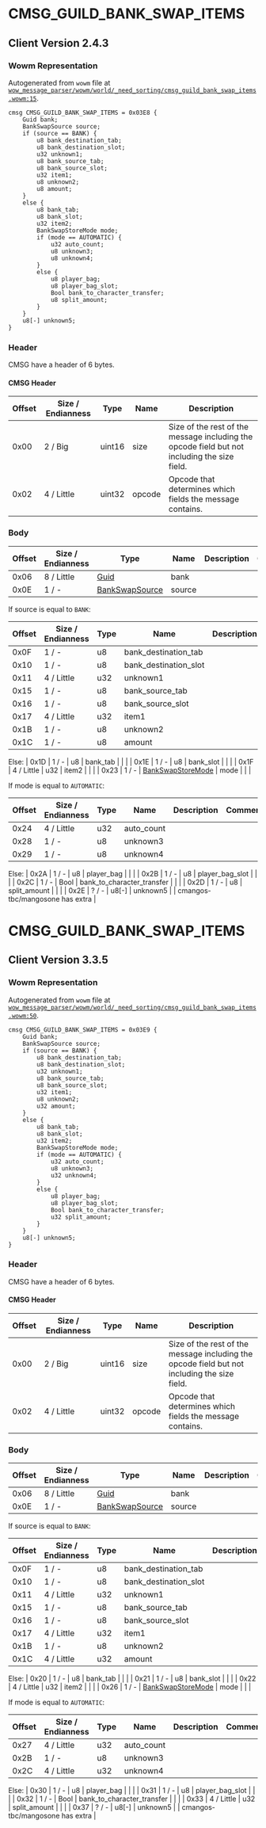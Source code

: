 # CMSG_GUILD_BANK_SWAP_ITEMS

## Client Version 2.4.3

### Wowm Representation

Autogenerated from `wowm` file at [`wow_message_parser/wowm/world/_need_sorting/cmsg_guild_bank_swap_items.wowm:15`](https://github.com/gtker/wow_messages/tree/main/wow_message_parser/wowm/world/_need_sorting/cmsg_guild_bank_swap_items.wowm#L15).
```rust,ignore
cmsg CMSG_GUILD_BANK_SWAP_ITEMS = 0x03E8 {
    Guid bank;
    BankSwapSource source;
    if (source == BANK) {
        u8 bank_destination_tab;
        u8 bank_destination_slot;
        u32 unknown1;
        u8 bank_source_tab;
        u8 bank_source_slot;
        u32 item1;
        u8 unknown2;
        u8 amount;
    }
    else {
        u8 bank_tab;
        u8 bank_slot;
        u32 item2;
        BankSwapStoreMode mode;
        if (mode == AUTOMATIC) {
            u32 auto_count;
            u8 unknown3;
            u8 unknown4;
        }
        else {
            u8 player_bag;
            u8 player_bag_slot;
            Bool bank_to_character_transfer;
            u8 split_amount;
        }
    }
    u8[-] unknown5;
}
```
### Header

CMSG have a header of 6 bytes.

#### CMSG Header

| Offset | Size / Endianness | Type   | Name   | Description |
| ------ | ----------------- | ------ | ------ | ----------- |
| 0x00   | 2 / Big           | uint16 | size   | Size of the rest of the message including the opcode field but not including the size field.|
| 0x02   | 4 / Little        | uint32 | opcode | Opcode that determines which fields the message contains.|

### Body

| Offset | Size / Endianness | Type | Name | Description | Comment |
| ------ | ----------------- | ---- | ---- | ----------- | ------- |
| 0x06 | 8 / Little | [Guid](../spec/packed-guid.md) | bank |  |  |
| 0x0E | 1 / - | [BankSwapSource](bankswapsource.md) | source |  |  |

If source is equal to `BANK`:

| Offset | Size / Endianness | Type | Name | Description | Comment |
| ------ | ----------------- | ---- | ---- | ----------- | ------- |
| 0x0F | 1 / - | u8 | bank_destination_tab |  |  |
| 0x10 | 1 / - | u8 | bank_destination_slot |  |  |
| 0x11 | 4 / Little | u32 | unknown1 |  |  |
| 0x15 | 1 / - | u8 | bank_source_tab |  |  |
| 0x16 | 1 / - | u8 | bank_source_slot |  |  |
| 0x17 | 4 / Little | u32 | item1 |  |  |
| 0x1B | 1 / - | u8 | unknown2 |  |  |
| 0x1C | 1 / - | u8 | amount |  |  |

Else: 
| 0x1D | 1 / - | u8 | bank_tab |  |  |
| 0x1E | 1 / - | u8 | bank_slot |  |  |
| 0x1F | 4 / Little | u32 | item2 |  |  |
| 0x23 | 1 / - | [BankSwapStoreMode](bankswapstoremode.md) | mode |  |  |

If mode is equal to `AUTOMATIC`:

| Offset | Size / Endianness | Type | Name | Description | Comment |
| ------ | ----------------- | ---- | ---- | ----------- | ------- |
| 0x24 | 4 / Little | u32 | auto_count |  |  |
| 0x28 | 1 / - | u8 | unknown3 |  |  |
| 0x29 | 1 / - | u8 | unknown4 |  |  |

Else: 
| 0x2A | 1 / - | u8 | player_bag |  |  |
| 0x2B | 1 / - | u8 | player_bag_slot |  |  |
| 0x2C | 1 / - | Bool | bank_to_character_transfer |  |  |
| 0x2D | 1 / - | u8 | split_amount |  |  |
| 0x2E | ? / - | u8[-] | unknown5 |  | cmangos-tbc/mangosone has extra |

# CMSG_GUILD_BANK_SWAP_ITEMS

## Client Version 3.3.5

### Wowm Representation

Autogenerated from `wowm` file at [`wow_message_parser/wowm/world/_need_sorting/cmsg_guild_bank_swap_items.wowm:50`](https://github.com/gtker/wow_messages/tree/main/wow_message_parser/wowm/world/_need_sorting/cmsg_guild_bank_swap_items.wowm#L50).
```rust,ignore
cmsg CMSG_GUILD_BANK_SWAP_ITEMS = 0x03E9 {
    Guid bank;
    BankSwapSource source;
    if (source == BANK) {
        u8 bank_destination_tab;
        u8 bank_destination_slot;
        u32 unknown1;
        u8 bank_source_tab;
        u8 bank_source_slot;
        u32 item1;
        u8 unknown2;
        u32 amount;
    }
    else {
        u8 bank_tab;
        u8 bank_slot;
        u32 item2;
        BankSwapStoreMode mode;
        if (mode == AUTOMATIC) {
            u32 auto_count;
            u8 unknown3;
            u32 unknown4;
        }
        else {
            u8 player_bag;
            u8 player_bag_slot;
            Bool bank_to_character_transfer;
            u32 split_amount;
        }
    }
    u8[-] unknown5;
}
```
### Header

CMSG have a header of 6 bytes.

#### CMSG Header

| Offset | Size / Endianness | Type   | Name   | Description |
| ------ | ----------------- | ------ | ------ | ----------- |
| 0x00   | 2 / Big           | uint16 | size   | Size of the rest of the message including the opcode field but not including the size field.|
| 0x02   | 4 / Little        | uint32 | opcode | Opcode that determines which fields the message contains.|

### Body

| Offset | Size / Endianness | Type | Name | Description | Comment |
| ------ | ----------------- | ---- | ---- | ----------- | ------- |
| 0x06 | 8 / Little | [Guid](../spec/packed-guid.md) | bank |  |  |
| 0x0E | 1 / - | [BankSwapSource](bankswapsource.md) | source |  |  |

If source is equal to `BANK`:

| Offset | Size / Endianness | Type | Name | Description | Comment |
| ------ | ----------------- | ---- | ---- | ----------- | ------- |
| 0x0F | 1 / - | u8 | bank_destination_tab |  |  |
| 0x10 | 1 / - | u8 | bank_destination_slot |  |  |
| 0x11 | 4 / Little | u32 | unknown1 |  |  |
| 0x15 | 1 / - | u8 | bank_source_tab |  |  |
| 0x16 | 1 / - | u8 | bank_source_slot |  |  |
| 0x17 | 4 / Little | u32 | item1 |  |  |
| 0x1B | 1 / - | u8 | unknown2 |  |  |
| 0x1C | 4 / Little | u32 | amount |  |  |

Else: 
| 0x20 | 1 / - | u8 | bank_tab |  |  |
| 0x21 | 1 / - | u8 | bank_slot |  |  |
| 0x22 | 4 / Little | u32 | item2 |  |  |
| 0x26 | 1 / - | [BankSwapStoreMode](bankswapstoremode.md) | mode |  |  |

If mode is equal to `AUTOMATIC`:

| Offset | Size / Endianness | Type | Name | Description | Comment |
| ------ | ----------------- | ---- | ---- | ----------- | ------- |
| 0x27 | 4 / Little | u32 | auto_count |  |  |
| 0x2B | 1 / - | u8 | unknown3 |  |  |
| 0x2C | 4 / Little | u32 | unknown4 |  |  |

Else: 
| 0x30 | 1 / - | u8 | player_bag |  |  |
| 0x31 | 1 / - | u8 | player_bag_slot |  |  |
| 0x32 | 1 / - | Bool | bank_to_character_transfer |  |  |
| 0x33 | 4 / Little | u32 | split_amount |  |  |
| 0x37 | ? / - | u8[-] | unknown5 |  | cmangos-tbc/mangosone has extra |

